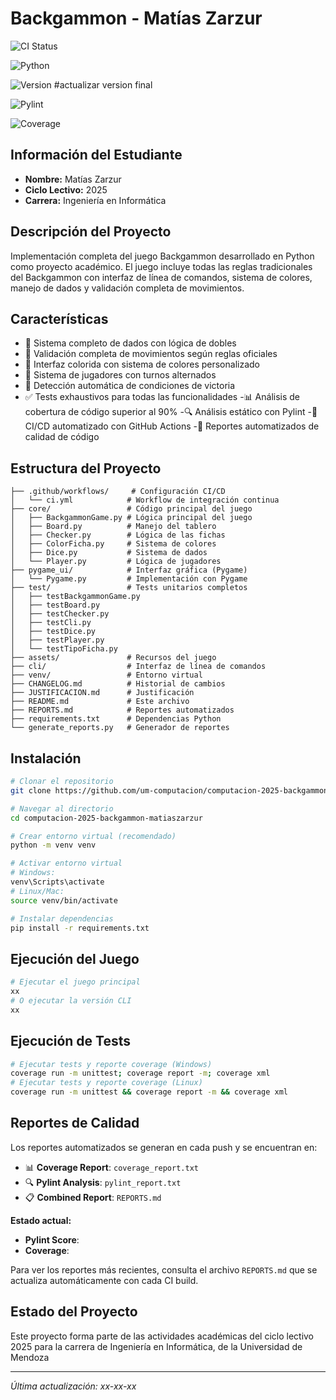 # Backgammon - Matías Zarzur

![CI Status](https://github.com/um-computacion/computacion-2025-backgammon-matiaszarzur/actions/workflows/ci.yml/badge.svg)

![Python](https://img.shields.io/badge/python-3.10-blue)

![Version](https://img.shields.io/badge/version-x.x.x-green) #actualizar version final

![Pylint](https://img.shields.io/badge/pylint-8.17%2F10-brightgreen)

![Coverage](https://img.shields.io/badge/coverage-62%25-red)

## Información del Estudiante
- **Nombre:** Matías Zarzur
- **Ciclo Lectivo:** 2025
- **Carrera:** Ingeniería en Informática

## Descripción del Proyecto
Implementación completa del juego Backgammon desarrollado en Python como proyecto académico. El juego incluye todas las reglas tradicionales del Backgammon con interfaz de línea de comandos, sistema de colores, manejo de dados y validación completa de movimientos.

## Características
- 🎲 Sistema completo de dados con lógica de dobles
- 🎯 Validación completa de movimientos según reglas oficiales
- 🎨 Interfaz colorida con sistema de colores personalizado 
- 👥 Sistema de jugadores con turnos alternados
- 🏁 Detección automática de condiciones de victoria
- ✅ Tests exhaustivos para todas las funcionalidades
-📊 Análisis de cobertura de código superior al 90%
-🔍 Análisis estático con Pylint
-🤖 CI/CD automatizado con GitHub Actions
-📝 Reportes automatizados de calidad de código

## Estructura del Proyecto
```
├── .github/workflows/     # Configuración CI/CD
│   └── ci.yml            # Workflow de integración continua
├── core/                 # Código principal del juego
│   ├── BackgammonGame.py # Lógica principal del juego
│   ├── Board.py          # Manejo del tablero
│   ├── Checker.py        # Lógica de las fichas
│   ├── ColorFicha.py     # Sistema de colores
│   ├── Dice.py           # Sistema de dados
│   └── Player.py         # Lógica de jugadores
├── pygame_ui/            # Interfaz gráfica (Pygame)
│   └── Pygame.py         # Implementación con Pygame
├── test/                 # Tests unitarios completos
│   ├── testBackgammonGame.py
│   ├── testBoard.py
│   ├── testChecker.py
│   ├── testCli.py
│   ├── testDice.py
│   ├── testPlayer.py
│   └── testTipoFicha.py
├── assets/               # Recursos del juego
├── cli/                  # Interfaz de línea de comandos
├── venv/                 # Entorno virtual
├── CHANGELOG.md          # Historial de cambios
├── JUSTIFICACION.md      # Justificación 
├── README.md             # Este archivo
├── REPORTS.md            # Reportes automatizados
├── requirements.txt      # Dependencias Python
└── generate_reports.py   # Generador de reportes
```

## Instalación
```bash
# Clonar el repositorio
git clone https://github.com/um-computacion/computacion-2025-backgammon-matiaszarzur.git

# Navegar al directorio
cd computacion-2025-backgammon-matiaszarzur

# Crear entorno virtual (recomendado)
python -m venv venv

# Activar entorno virtual
# Windows:
venv\Scripts\activate
# Linux/Mac:
source venv/bin/activate

# Instalar dependencias
pip install -r requirements.txt
```

## Ejecución del Juego
```bash
# Ejecutar el juego principal
xx
# O ejecutar la versión CLI
xx
```

## Ejecución de Tests
```bash
# Ejecutar tests y reporte coverage (Windows)
coverage run -m unittest; coverage report -m; coverage xml 
# Ejecutar tests y reporte coverage (Linux)
coverage run -m unittest && coverage report -m && coverage xml

```

## Reportes de Calidad
Los reportes automatizados se generan en cada push y se encuentran en:
- 📊 **Coverage Report**: `coverage_report.txt`
- 🔍 **Pylint Analysis**: `pylint_report.txt` 
- 📋 **Combined Report**: `REPORTS.md`

**Estado actual:**
- **Pylint Score**: 
- **Coverage**: 

Para ver los reportes más recientes, consulta el archivo `REPORTS.md` que se actualiza automáticamente con cada CI build.

## Estado del Proyecto
Este proyecto forma parte de las actividades académicas del ciclo lectivo 2025 para la carrera de Ingeniería en Informática, de la Universidad de Mendoza

---
*Última actualización: xx-xx-xx*